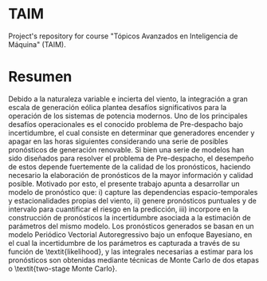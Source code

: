 # TAIM
Project's repository for course "Tópicos Avanzados en Inteligencia de Máquina" (TAIM).

# Resumen

Debido a la naturaleza variable e incierta del viento, la integración a gran escala de generación eólica plantea desafíos significativos para la operación de los sistemas de potencia modernos. Uno de los principales desafíos operacionales es el conocido problema de Pre-despacho bajo incertidumbre, el cual consiste en determinar que generadores encender y apagar en las horas siguientes considerando una serie de posibles pronósticos de generación renovable. Si bien una serie de modelos han sido diseñados para resolver el problema de Pre-despacho, el desempeño de estos depende fuertemente de la calidad de los pronósticos, haciendo necesario la elaboración de pronósticos de la mayor información y calidad posible. Motivado por esto, el presente trabajo apunta a desarrollar un modelo de pronóstico que: i)  capture las dependencias espacio-temporales y estacionalidades propias del viento, ii) genere pronósticos puntuales y de intervalo para cuantificar el riesgo en la predicción, iii) incorpore en la construcción de pronósticos la incertidumbre asociada a la estimación de parámetros del mismo modelo. Los pronósticos generados se basan en un modelo Periódico Vectorial Autoregressivo bajo un enfoque Bayesiano, en el cual la incertidumbre de los parámetros es capturada a través de su función de \textit{likelihood}, y las integrales necesarias a estimar para los pronósticos son obtenidas mediante técnicas de Monte Carlo de dos etapas o \textit{two-stage Monte Carlo}.
